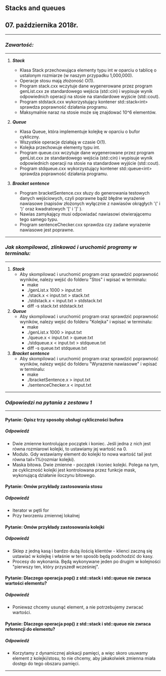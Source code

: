 ## **Stacks and queues**

## **07. października 2018r.**

---

### *Zawartość:*

---

1. ***Stack***
     - Klasa Stack przechowująca elementy typu int w oparciu o tablicę o ustalonym rozmiarze (w naszym przypadku 1,000,000).
     - Operacje stosu mają złożoność O(1).
     - Program stack.cxx wczytuje dane wygenerowane przez program genList.cxx ze standardowego wejścia (std::cin) i wypisuje wynik odpowiednich operacji na stosie na standardowe wyjście (std::cout).
     - Program stdstack.cxx wykorzystujący kontener std::stack\<int> sprawdza poprawność działania programu.
     - Maksymalnie naraz na stosie może się znajdować 10^6 elementów.

2. ***Queue***
     - Klasa Queue, która implementuje kolejkę w oparciu o bufor cykliczny.
     - Wszystkie operacje działają w czasie O(1).
     - Kolejka przechowuje elementy typu int.
     - Program queue.cxx wczytuje dane wygenerowane przez program genList.cxx ze standardowego wejścia (std::cin) i wypisuje wynik odpowiednich operacji na stosie na standardowe wyjście (std::cout).
     - Program stdqueue.cxx wykorzystujący kontener std::queue\<int> sprawdza poprawność działania programu.

3. ***Bracket sentence***
     - Program bracketSentence.cxx słuzy do generowania testowych danych wejściowych, czyli poprawne bądź błędne wyrażenie nawiasowe (napisów złożonych wyłącznie z nawiasów okrągłych '(' i ')' oraz kwadratowych '[' i ']' ).
     - Nawias zamykający musi odpowiadać nawiasowi otwierającemu tego samego typu.
     - Program sentenceChecker.cxx sprawdza czy zadane wyrażenie nawiasowe jest poprawne.

---

### *Jak skompilować, zlinkować i uruchomić programy w terminalu:*

---

1. ***Stack***
     - Aby skompilować i uruchomić program oraz sprawdzić poprawność wyników, nalezy wejść do folderu "Stos" i wpisać w terminalu:
          - make
          - ./genList.x 1000 > input.txt
          - ./stack.x < input.txt > stack.txt
          - ./stdstack.x < input.txt > stdstack.txt
          - diff -s stack.txt stdstack.txt
2. ***Queue***
     - Aby skompilować i uruchomić program oraz sprawdzić poprawność wyników, nalezy wejść do folderu "Kolejka" i wpisać w terminalu:
          - make
          - ./genList.x 1000 > input.txt
          - ./queue.x < input.txt > queue.txt
          - ./stdqueue.x < input.txt > stdqueue.txt
          - diff -s queue.txt stdqueue.txt
3. ***Bracket sentence***
     - Aby skompilować i uruchomić program oraz sprawdzić poprawność wyników, nalezy wejść do folderu "Wyrazenie nawiasowe" i wpisać w terminalu:
          - make
          - ./bracketSentence.x > input.txt
          - ./sentenceChecker.x < input.txt

---

### *Odpowiedzi na pytania z zestawu 1*

---

#### Pytanie: Opisz trzy sposoby obsługi cykliczności bufora

##### Odpowiedź

- Dwie zmienne kontrolujące początek i koniec. Jeśli jedna z nich jest równa rozmiarowi kolejki, to ustawiamy jej wartość na 0.
- Modulo. Gdy wstawiamy element do kolejki to nowa wartość tail jest równa tail+1%(rozmiar kolejki).
- Maska bitowa. Dwie zmienne - początek i koniec kolejki. Polega na tym, ze cykliczność kolejki jest kontrolowana przez funkcje mask, wykonującą działanie iloczynu bitowego.

#### Pytanie: Omów przykłady zastosowania stosu

##### Odpowiedź

- Iterator w pętli for
- Przy tworzeniu zmiennej lokalnej

#### Pytanie: Omów przykłady zastosowania kolejki

##### Odpowiedź

- Sklep z jedną kasą i bardzo dużą ilością klientów - klienci zaczną się ustawiać w kolejkę i właśnie w ten sposób będą podchodzić do kasy.
- Procesy do wykonania. Będą wykonywane jeden po drugim w kolejności "pierwszy ten, który przyszedł wcześniej".

#### Pytanie: Dlaczego operacja pop() z std::stack i std::queue nie zwraca wartości elementu?

##### Odpowiedź

- Poniewaz chcemy usunąć element, a nie potrzebujemy zwracać wartości.
  
#### Pytanie: Dlaczego operacja pop() z std::stack i std::queue nie zwraca referencji do elementu?

##### Odpowiedź

- Korzytamy z dynamicznej alokacji pamięci, a więc skoro usuwamy element z kolejki/stosu, to nie chcemy, aby jakakolwiek zmienna miała dostęp do tego obszaru pamięci.

---
